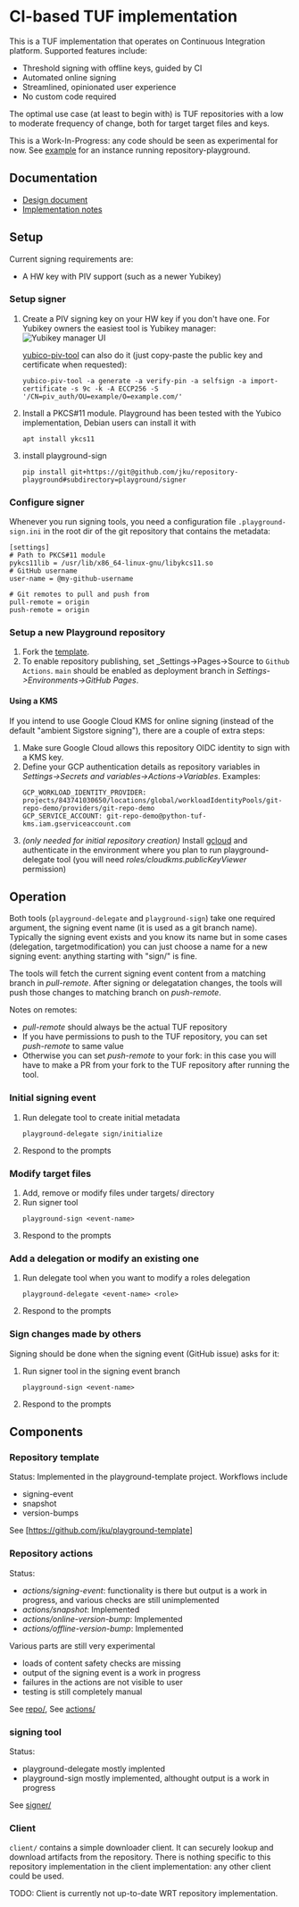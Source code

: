 # CI-based TUF implementation

This is a TUF implementation that operates on Continuous Integration platform.
Supported features include:
* Threshold signing with offline keys, guided by CI
* Automated online signing
* Streamlined, opinionated user experience
* No custom code required

The optimal use case (at least to begin with) is TUF repositories with a low
to moderate frequency of change, both for target target files and keys.

This is a Work-In-Progress: any code should be seen as experimental for now. See [example](https://github.com/jku/test-repo-for-playground/) for an instance running repository-playground.

## Documentation

* [Design document](https://docs.google.com/document/d/140jiFHGc3wwEmNaJmUdgkNeNK4i4CC-lm5-eVQYXiL0)
* [Implementation notes](IMPLEMENTATION-NOTES.md)

## Setup

Current signing requirements are:
 * A HW key with PIV support (such as a newer Yubikey)

### Setup signer

1. Create a PIV signing key on your HW key if you don't have one. For Yubikey owners the easiest tool is Yubikey manager:![Yubikey manager UI](yubikey-manager.png)
   
   [yubico-piv-tool](https://developers.yubico.com/yubico-piv-tool/) can also do it (just copy-paste the public key and certificate when requested):
   ```
   yubico-piv-tool -a generate -a verify-pin -a selfsign -a import-certificate -s 9c -k -A ECCP256 -S '/CN=piv_auth/OU=example/O=example.com/'
   ```
1. Install a PKCS#11 module. Playground has been tested with the Yubico implementation,
   Debian users can install it with
   ```
   apt install ykcs11
   ```
1. install playground-sign
   ```
   pip install git+https://git@github.com/jku/repository-playground#subdirectory=playground/signer
   ```

### Configure signer

Whenever you run signing tools, you need a configuration file `.playground-sign.ini` in the root dir of the git repository that contains the metadata:
   ```
   [settings]
   # Path to PKCS#11 module
   pykcs11lib = /usr/lib/x86_64-linux-gnu/libykcs11.so
   # GitHub username
   user-name = @my-github-username

   # Git remotes to pull and push from
   pull-remote = origin
   push-remote = origin
   ```

### Setup a new Playground repository

1. Fork the [template](https://github.com/jku/playground-template).
1. To enable repository publishing, set _Settings->Pages->Source to `Github Actions`. `main`
   should be enabled as deployment branch in _Settings->Environments->GitHub Pages_.

#### Using a KMS

If you intend to use Google Cloud KMS for online signing (instead of the default
"ambient Sigstore signing"), there are a couple of extra steps:
1. Make sure Google Cloud allows this repository OIDC identity to sign with a KMS key.
1. Define your GCP authentication details as repository variables in
   _Settings->Secrets and variables->Actions->Variables_. Examples:
   ```
   GCP_WORKLOAD_IDENTITY_PROVIDER: projects/843741030650/locations/global/workloadIdentityPools/git-repo-demo/providers/git-repo-demo
   GCP_SERVICE_ACCOUNT: git-repo-demo@python-tuf-kms.iam.gserviceaccount.com
   ```
1. _(only needed for initial repository creation)_ Install
   [gcloud](https://cloud.google.com/sdk/docs/install) and authenticate in the
   environment where you plan to run playground-delegate tool (you will need
   _roles/cloudkms.publicKeyViewer_ permission)

## Operation

Both tools (`playground-delegate` and `playground-sign`) take one required argument, the
signing event name (it is used as a git branch name). Typically the signing event exists
and you know its name but in some cases (delegation, targetmodification) you can
just choose a name for a new signing event: anything starting with "sign/" is fine.

The tools will fetch the current signing event content from a matching branch in
_pull-remote_. After signing or delegatation changes, the tools will push those changes
to matching branch on _push-remote_.

Notes on remotes:
* _pull-remote_ should always be the actual TUF repository
* If you have permissions to push to the TUF repository, you can set _push-remote_ to same value
* Otherwise you can set _push-remote_ to your fork: in this case you will have to make a PR
  from your fork to the TUF repository after running the tool.

### Initial signing event

1. Run delegate tool to create initial metadata
   ```
   playground-delegate sign/initialize
   ```
1. Respond to the prompts


### Modify target files

1. Add, remove or modify files under targets/ directory
1. Run signer tool
   ```
   playground-sign <event-name>
   ```
1. Respond to the prompts

### Add a delegation or modify an existing one

1. Run delegate tool when you want to modify a roles delegation
   ```
   playground-delegate <event-name> <role>
   ```
1. Respond to the prompts

### Sign changes made by others

Signing should be done when the signing event (GitHub issue) asks for it:

1. Run signer tool in the signing event branch
   ```
   playground-sign <event-name>
   ```
1. Respond to the prompts

## Components

### Repository template

Status: Implemented in the playground-template project. Workflows include
* signing-event
* snapshot
* version-bumps

See [https://github.com/jku/playground-template]

### Repository actions

Status:
* *actions/signing-event*: functionality is there but output is a work in progress, and
  various checks are still unimplemented 
* *actions/snapshot*: Implemented
* *actions/online-version-bump*: Implemented
* *actions/offline-version-bump*: Implemented

Various parts are still very experimental
* loads of content safety checks are missing
* output of the signing event is a work in progress
* failures in the actions are not visible to user
* testing is still completely manual

See [repo/](repo/), See [actions/](actions/)

### signing tool

Status:
* playground-delegate mostly implented
* playground-sign mostly implemented, althought output is a work in progress

See [signer/](signer/)

### Client

`client/` contains a simple downloader client. It can securely lookup and download artifacts from the repository.
There is nothing specific to this repository implementation in the client implementation: any other client could be used. 

TODO: Client is currently not up-to-date WRT repository implementation.
